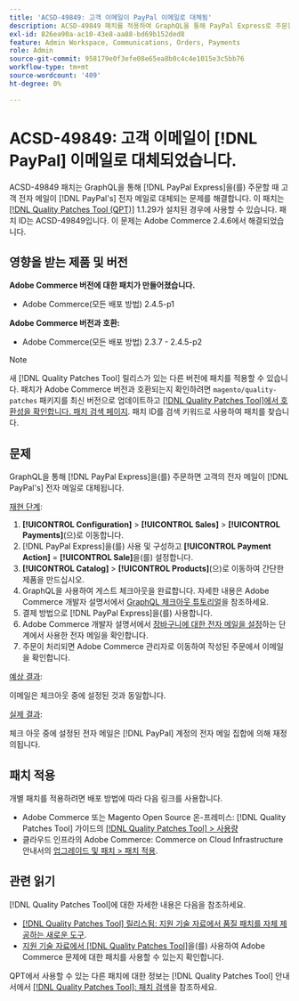 ```yaml
---
title: 'ACSD-49849: 고객 이메일이 PayPal 이메일로 대체됨'
description: ACSD-49849 패치를 적용하여 GraphQL을 통해 PayPal Express로 주문할 때 고객 이메일이 PayPal 이메일로 대체되는 Adobe Commerce 문제를 해결합니다.
exl-id: 826ea90a-ac10-43e8-aa88-bd69b152ded8
feature: Admin Workspace, Communications, Orders, Payments
role: Admin
source-git-commit: 958179e0f3efe08e65ea8b0c4c4e1015e3c5bb76
workflow-type: tm+mt
source-wordcount: '409'
ht-degree: 0%

---
```


# ACSD-49849: 고객 이메일이 [!DNL PayPal] 이메일로 대체되었습니다.

ACSD-49849 패치는 GraphQL을 통해 [!DNL PayPal Express]을(를) 주문할 때 고객 전자 메일이 [!DNL PayPal's] 전자 메일로 대체되는 문제를 해결합니다. 이 패치는 [[!DNL Quality Patches Tool (QPT)]](/help/announcements/adobe-commerce-announcements/magento-quality-patches-released-new-tool-to-self-serve-quality-patches.md) 1.1.29가 설치된 경우에 사용할 수 있습니다. 패치 ID는 ACSD-49849입니다. 이 문제는 Adobe Commerce 2.4.6에서 해결되었습니다.

## 영향을 받는 제품 및 버전

**Adobe Commerce 버전에 대한 패치가 만들어졌습니다.**

* Adobe Commerce(모든 배포 방법) 2.4.5-p1

**Adobe Commerce 버전과 호환:**

* Adobe Commerce(모든 배포 방법) 2.3.7 - 2.4.5-p2

>[!NOTE]
>
>새 [!DNL Quality Patches Tool] 릴리스가 있는 다른 버전에 패치를 적용할 수 있습니다. 패치가 Adobe Commerce 버전과 호환되는지 확인하려면 `magento/quality-patches` 패키지를 최신 버전으로 업데이트하고 [[!DNL Quality Patches Tool]에서 호환성을 확인합니다. 패치 검색 페이지](https://experienceleague.adobe.com/tools/commerce-quality-patches/index.html?lang=ko). 패치 ID를 검색 키워드로 사용하여 패치를 찾습니다.

## 문제

GraphQL을 통해 [!DNL PayPal Express]을(를) 주문하면 고객의 전자 메일이 [!DNL PayPal's] 전자 메일로 대체됩니다.

<u>재현 단계</u>:

1. **[!UICONTROL Configuration]** > **[!UICONTROL Sales]** > **[!UICONTROL Payments]**(으)로 이동합니다.
1. [!DNL PayPal Express]을(를) 사용 및 구성하고 **[!UICONTROL Payment Action]** = **[!UICONTROL Sale]**&#x200B;을(를) 설정합니다.
1. **[!UICONTROL Catalog]** > **[!UICONTROL Products]**(으)로 이동하여 간단한 제품을 만드십시오.
1. GraphQL을 사용하여 게스트 체크아웃을 완료합니다. 자세한 내용은 Adobe Commerce 개발자 설명서에서 [GraphQL 체크아웃 튜토리얼](https://developer.adobe.com/commerce/webapi/graphql/tutorials/checkout/)을 참조하세요.
1. 결제 방법으로 [!DNL PayPal Express]을(를) 사용합니다.
1. Adobe Commerce 개발자 설명서에서 [장바구니에 대한 전자 메일을 설정](https://developer.adobe.com/commerce/webapi/graphql/tutorials/checkout/set-email-address/)하는 단계에서 사용한 전자 메일을 확인합니다.
1. 주문이 처리되면 Adobe Commerce 관리자로 이동하여 작성된 주문에서 이메일을 확인합니다.

<u>예상 결과</u>:

이메일은 체크아웃 중에 설정된 것과 동일합니다.

<u>실제 결과</u>:

체크 아웃 중에 설정된 전자 메일은 [!DNL PayPal] 계정의 전자 메일 집합에 의해 재정의됩니다.

## 패치 적용

개별 패치를 적용하려면 배포 방법에 따라 다음 링크를 사용합니다.

* Adobe Commerce 또는 Magento Open Source 온-프레미스: [!DNL Quality Patches Tool] 가이드의 [[!DNL Quality Patches Tool] > 사용량](https://experienceleague.adobe.com/docs/commerce-operations/tools/quality-patches-tool/usage.html?lang=ko)
* 클라우드 인프라의 Adobe Commerce: Commerce on Cloud Infrastructure 안내서의 [업그레이드 및 패치 > 패치 적용](https://experienceleague.adobe.com/docs/commerce-cloud-service/user-guide/develop/upgrade/apply-patches.html?lang=ko).

## 관련 읽기

[!DNL Quality Patches Tool]에 대한 자세한 내용은 다음을 참조하세요.

* [[!DNL Quality Patches Tool] 릴리스됨: 지원 기술 자료에서 품질 패치를 자체 제공하는 새로운 도구](/help/announcements/adobe-commerce-announcements/magento-quality-patches-released-new-tool-to-self-serve-quality-patches.md).
* [지원 기술 자료에서  [!DNL Quality Patches Tool]](/help/support-tools/patches-available-in-qpt-tool/check-patch-for-magento-issue-with-magento-quality-patches.md)을(를) 사용하여 Adobe Commerce 문제에 대한 패치를 사용할 수 있는지 확인합니다.

QPT에서 사용할 수 있는 다른 패치에 대한 정보는 [!DNL Quality Patches Tool] 안내서에서 [[!DNL Quality Patches Tool]: 패치 검색](https://experienceleague.adobe.com/tools/commerce-quality-patches/index.html?lang=ko)을 참조하세요.
